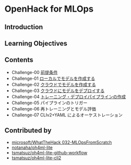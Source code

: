# OpenHack for MLOps

## Introduction

## Learning Objectives

## Contents

 - Challenge-00 [前提条件](./Challenge-00.md)
 - Challenge-01 [ローカルでモデルを作成する](./Challenge-00.md)
 - Challenge-02 [クラウドでモデルを作成する](./Challenge-00.md)
 - Challenge-03 [クラウドにモデルをデプロイする](./Challenge-00.md)
 - Challenge-04 [トレーニング・デプロイパイプラインの作成](./Challenge-00.md)
 - Challenge-05 パイプラインのトリガー
 - Challenge-06 再トレーニングとモデル評価
 - Challenge-07 CLIv2+YAML によるオーケストレーション


## Contributed by
 - [microsoft/WhatTheHack 032-MLOpsFromScratch](https://github.com/microsoft/WhatTheHack/tree/master/032-MLOpsFromScratch)
 - [notanaha/oh4ml-lite](https://github.com/notanaha/oh4ml-lite)
 - [tsmatsuz/oh4ml-lite-github-workflow](https://github.com/tsmatsuz/oh4ml-lite-github-workflow)
 - [tsmatsuz/oh4ml-lite-cli2](https://github.com/tsmatsuz/oh4ml-lite-cli2)
